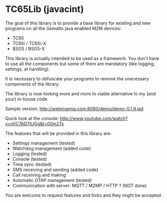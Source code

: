 TC65Lib (javacint)
=======
The goal of this library is to provide a base library for existing and new programs on all the Gemalto java enabled M2M devices:
* TC65
* TC65i / TC65i-X
* BSG5 / BSG5-X

This library is actually intended to be used as a framework. You don't have to use all the components but some of them are mandatory (like logging, settings, at handling).

It is necessary to obfuscate your programs to remove the unecessary components of the library. 

The library is now looking more and more to viable alternative to my (and your) in-house code.

Sample version: http://webingenia.com:8080/demo/demo-0.1.9.jad

Quick look at the console: http://www.youtube.com/watch?v=oVC7AD7IUGg&t=00m27s


The features that will be provided in this library are:
- Settings management (tested)
- Watchdog management (added code)
- Logging (tested)
- Console (tested)
- Time sync (tested)
- SMS receiving and sending (added code)
- Call receiving and making
- Automatic OTAP management (tested)
- Communication with server: MQTT / M2MP / HTTP ? (NOT done)

You are welcome to request features and forks and they might be accepted.
